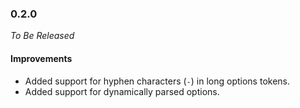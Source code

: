 ### 0.2.0

_To Be Released_

#### Improvements

- Added support for hyphen characters (`-`) in long options tokens.
- Added support for dynamically parsed options.